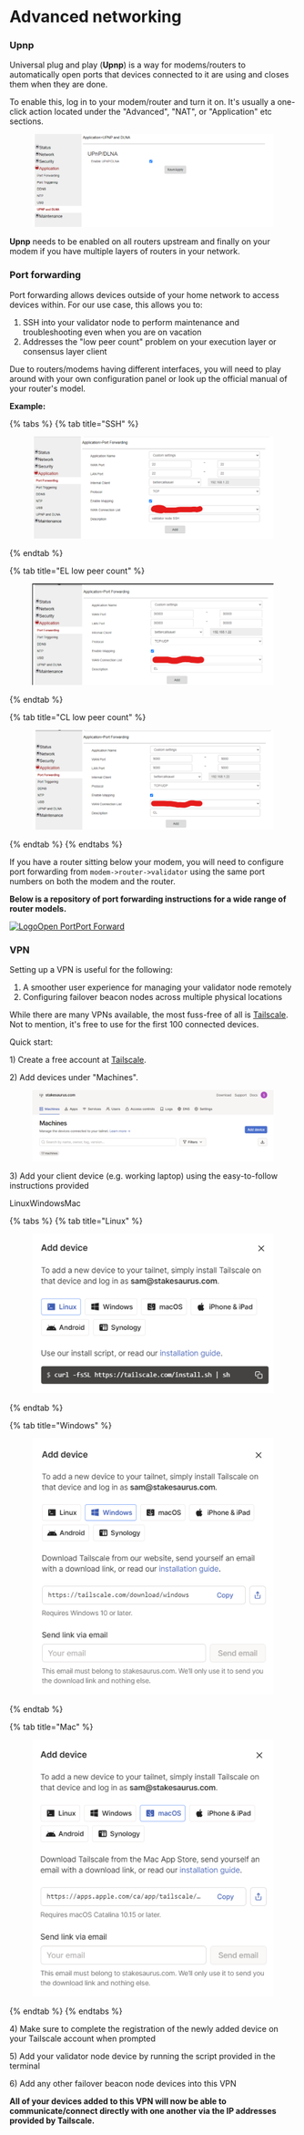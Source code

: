# Advanced networking

### Upnp <a href="#upnp" id="upnp"></a>

Universal plug and play (**Upnp**) is a way for modems/routers to automatically open ports that devices connected to it are using and closes them when they are done.

To enable this, log in to your modem/router and turn it on. It's usually a one-click action located under the "Advanced", "NAT", or "Application" etc sections.

<figure><img src="../.gitbook/assets/image (5).png" alt=""><figcaption></figcaption></figure>

**Upnp** needs to be enabled on all routers upstream and finally on your modem if you have multiple layers of routers in your network.

### Port forwarding <a href="#port-forwarding" id="port-forwarding"></a>

Port forwarding allows devices outside of your home network to access devices within. For our use case, this allows you to:

1. SSH into your validator node to perform maintenance and troubleshooting even when you are on vacation
2. Addresses the "low peer count" problem on your execution layer or consensus layer client

Due to routers/modems having different interfaces, you will need to play around with your own configuration panel or look up the official manual of your router's model.

**Example:**



{% tabs %}
{% tab title="SSH" %}
<figure><img src="../.gitbook/assets/image (6).png" alt=""><figcaption></figcaption></figure>
{% endtab %}

{% tab title="EL low peer count" %}
<figure><img src="../.gitbook/assets/image (7).png" alt=""><figcaption></figcaption></figure>
{% endtab %}

{% tab title="CL low peer count" %}
<figure><img src="../.gitbook/assets/image (9).png" alt=""><figcaption></figcaption></figure>
{% endtab %}
{% endtabs %}



If you have a router sitting below your modem, you will need to configure port forwarding from `modem->router->validator` using the same port numbers on both the modem and the router.

**Below is a repository of port forwarding instructions for a wide range of router models.**

[![Logo](https://portforward.com/favicon.ico)Open PortPort Forward](https://portforward.com/router.htm)

### VPN <a href="#vpn" id="vpn"></a>

Setting up a VPN is useful for the following:

1. A smoother user experience for managing your validator node remotely
2. Configuring failover beacon nodes across multiple physical locations

While there are many VPNs available, the most fuss-free of all is [Tailscale](https://tailscale.com/). Not to mention, it's free to use for the first 100 connected devices.

Quick start:

1\) Create a free account at [Tailscale](https://tailscale.com/).

2\) Add devices under "Machines".

<figure><img src="../.gitbook/assets/image (10).png" alt=""><figcaption></figcaption></figure>



3\) Add your client device (e.g. working laptop) using the easy-to-follow instructions provided

LinuxWindowsMac



{% tabs %}
{% tab title="Linux" %}
<figure><img src="../.gitbook/assets/image (11).png" alt=""><figcaption></figcaption></figure>
{% endtab %}

{% tab title="Windows" %}
<figure><img src="../.gitbook/assets/image (12).png" alt=""><figcaption></figcaption></figure>
{% endtab %}

{% tab title="Mac" %}
<figure><img src="../.gitbook/assets/image (13).png" alt=""><figcaption></figcaption></figure>
{% endtab %}
{% endtabs %}



4\) Make sure to complete the registration of the newly added device on your Tailscale account when prompted

5\) Add your validator node device by running the script provided in the terminal

6\) Add any other failover beacon node devices into this VPN

**All of your devices added to this VPN will now be able to communicate/connect directly with one another via the IP addresses provided by Tailscale.**
